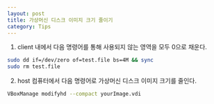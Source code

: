 ```yaml
---
layout: post
title: 가상머신 디스크 이미지 크기 줄이기 
category: Tips
---
```


1. client 내에서 다음 명령어를 통해 사용되지 않는 영역을 모두 0으로 채운다.

```bash
sudo dd if=/dev/zero of=test.file bs=4M && sync
sudo rm test.file
```

2. host 컴퓨터에서 다음 명령어로 가상머신 디스크 이미지 크기를 줄인다.

```bash
VBoxManage modifyhd --compact yourImage.vdi
```
